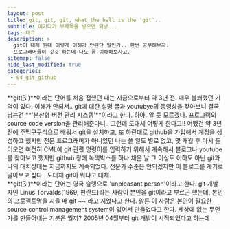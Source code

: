 ```yaml
---
layout: post
title: git, git, git, what the hell is the 'git'..
subtitle: 여기다가 부제목을 넣으면 되냥...
tags: 태그
description: >
  git이 대체 뭔대 이렇게 이해가 안된단 말인가.. 한번 공부해보자.
  프로그래머들이 깃깃 하는데 나도 좀 이해해보자고.
sitemap: false
hide_last_modified: true
categories:
 - 04_git_github
---
```


**git(깃)**이라는 단어를 처음 접했던 때는 지금으로부터 약 3년 전. 매우 불쾌했던 기억이 있다. 이해가 안되서.. git에 대한 설명 글과 youtubye의 동영상을 찾아보니 결국 남는건 **'분산형 버전 관리 시스템'**이라고 한다. 하아..알 듯 모르겠다. 프로그램의 source code version을 관리해준다니.. 그런데 도대체 어떻게 한다고!! 어쨌건 약 3년 전에 주먹구구식으로 배워서 git을 설치하고, 또 하란대로 github을 가입해서 계정을 생성하고 했지만 전문 프로그래머가 아니었던 나는 쓸 일도 별로 없고, 몇 개월 후 다시 들어오면 여전히 CML에 git 관련 명령어를 입력하기 위해서 계속해서 블로그나 youtube를 찾아보고 했지만 github 창에 녹색박스를 하나 채운 날 그 이상도 이하도 아닌 git과 나의 대치상태는 지금까지도 계속되었다. 전문가 수준은 안되겠지만 이 블로그를 계기로 알아보고 싶다.. 도대체 git이 뭐냐고 대체.<br>
**git(깃)**이라는 단어는 영국 슬랭으로 'unpleasant person'이라고 한다. git 개발자인 Linus Torvalds(1969, 핀란드)라는 사람이 본인을 git이라고 부르곤 했는데, 본인의 프로젝트명을 지을 때 git ~~ 라고 지었다고 한다. 암튼 이 사람은 본인이 필요한 source control management system이 없어서 만들었다고 한다. 세상에 없는 무언가를 만들어내는 기분은 뭘까? 2005년 04월부터 git 개발이 시작되었다고 하는데
 
